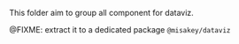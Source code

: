 This folder aim to group all component for dataviz.

@FIXME: extract it to a dedicated package `@misakey/dataviz`
